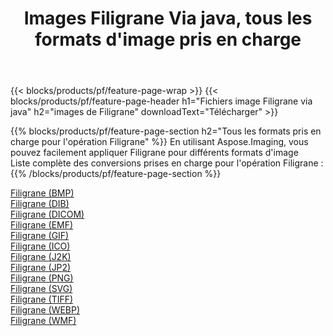 ﻿---
title: Images Filigrane Via java, tous les formats d'image pris en charge 
weight: 3920
url: /fr/java/watermark 
lang: fr
langdirlevel: 2
locales: zh-hans,ja,it,ru,de,es,fr,nl,id,lt,pl,pt,vi,tr,ko,zh-hant,ar,hi,th,sv,cs,uk,he
description: En utilisant Aspose.Imaging, vous pouvez facilement Filigrane images Via java
---

{{< blocks/products/pf/feature-page-wrap >}}
{{< blocks/products/pf/feature-page-header h1="Fichiers image Filigrane via java" h2="images de Filigrane" downloadText="Télécharger" >}}


{{% blocks/products/pf/feature-page-section  h2="Tous les formats pris en charge pour l'opération Filigrane" %}}
En utilisant Aspose.Imaging, vous pouvez facilement appliquer Filigrane pour différents formats d'image
<br/>
Liste complète des conversions prises en charge pour l'opération Filigrane :
{{% /blocks/products/pf/feature-page-section %}}
<div class="container-fluid productfamilypage bg-gray">
    <div class="convertypes bg-gray agp-content section">
        <div class="container">
		<div class="row other-converters">
		    <div class='col-md-2 other-converter remove-lp remove-rp'><a href="/imaging/fr/java/watermark/bmp" >Filigrane (BMP)</a></div><div class='col-md-2 other-converter remove-lp remove-rp'><a href="/imaging/fr/java/watermark/dib" >Filigrane (DIB)</a></div><div class='col-md-2 other-converter remove-lp remove-rp'><a href="/imaging/fr/java/watermark/dicom" >Filigrane (DICOM)</a></div><div class='col-md-2 other-converter remove-lp remove-rp'><a href="/imaging/fr/java/watermark/emf" >Filigrane (EMF)</a></div><div class='col-md-2 other-converter remove-lp remove-rp'><a href="/imaging/fr/java/watermark/gif" >Filigrane (GIF)</a></div><div class='col-md-2 other-converter remove-lp remove-rp'><a href="/imaging/fr/java/watermark/ico" >Filigrane (ICO)</a></div><div class='col-md-2 other-converter remove-lp remove-rp'><a href="/imaging/fr/java/watermark/j2k" >Filigrane (J2K)</a></div><div class='col-md-2 other-converter remove-lp remove-rp'><a href="/imaging/fr/java/watermark/jp2" >Filigrane (JP2)</a></div><div class='col-md-2 other-converter remove-lp remove-rp'><a href="/imaging/fr/java/watermark/png" >Filigrane (PNG)</a></div><div class='col-md-2 other-converter remove-lp remove-rp'><a href="/imaging/fr/java/watermark/svg" >Filigrane (SVG)</a></div><div class='col-md-2 other-converter remove-lp remove-rp'><a href="/imaging/fr/java/watermark/tiff" >Filigrane (TIFF)</a></div><div class='col-md-2 other-converter remove-lp remove-rp'><a href="/imaging/fr/java/watermark/webp" >Filigrane (WEBP)</a></div><div class='col-md-2 other-converter remove-lp remove-rp'><a href="/imaging/fr/java/watermark/wmf" >Filigrane (WMF)</a></div>
                </div>
        </div>
    </div>
</div>
<br/>
